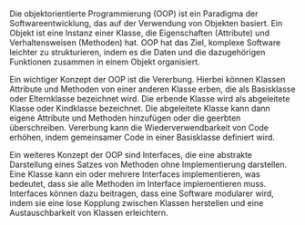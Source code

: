 #

Die objektorientierte Programmierung (OOP) ist ein Paradigma der Softwareentwicklung, das auf der Verwendung von Objekten basiert. Ein Objekt ist eine Instanz einer Klasse, die Eigenschaften (Attribute) und Verhaltensweisen (Methoden) hat. OOP hat das Ziel, komplexe Software leichter zu strukturieren, indem es die Daten und die dazugehörigen Funktionen zusammen in einem Objekt organisiert.

Ein wichtiger Konzept der OOP ist die Vererbung. Hierbei können Klassen Attribute und Methoden von einer anderen Klasse erben, die als Basisklasse oder Elternklasse bezeichnet wird. Die erbende Klasse wird als abgeleitete Klasse oder Kindklasse bezeichnet. Die abgeleitete Klasse kann dann eigene Attribute und Methoden hinzufügen oder die geerbten überschreiben. Vererbung kann die Wiederverwendbarkeit von Code erhöhen, indem gemeinsamer Code in einer Basisklasse definiert wird.

Ein weiteres Konzept der OOP sind Interfaces, die eine abstrakte Darstellung eines Satzes von Methoden ohne Implementierung darstellen. Eine Klasse kann ein oder mehrere Interfaces implementieren, was bedeutet, dass sie alle Methoden im Interface implementieren muss. Interfaces können dazu beitragen, dass eine Software modularer wird, indem sie eine lose Kopplung zwischen Klassen herstellen und eine Austauschbarkeit von Klassen erleichtern.
